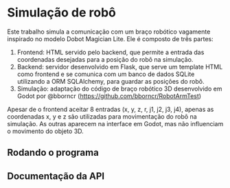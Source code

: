 # Simulação de robô

Este trabalho simula a comunicação com um braço robótico vagamente inspirado no modelo Dobot Magician Lite. Ele é composto de três partes:

1. Frontend: HTML servido pelo backend, que permite a entrada das coordenadas desejadas para a posição do robô na simulação.
2. Backend: servidor desenvolvido em Flask, que serve um template HTML como frontend e se comunica com um banco de dados SQLite utilizando a ORM SQLAlchemy, para guardar as posições do robô.
3. Simulação: adaptação do código de braço robótico 3D desenvolvido em Godot por @bborncr (https://github.com/bborncr/RobotArmTest)

Apesar de o frontend aceitar 8 entradas (x, y, z, r, j1, j2, j3, j4), apenas as coordenadas x, y e z são utilizadas para movimentação do robô na simulação. As outras aparecem na interface em Godot, mas não influenciam o movimento do objeto 3D. 

## Rodando o programa

## Documentação da API